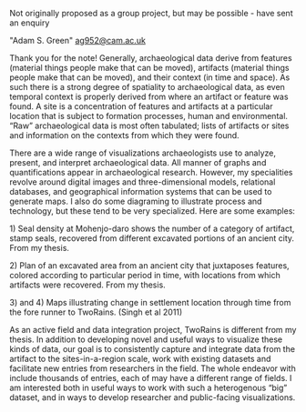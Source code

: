 Not originally proposed as a group project, but may be possible - have
sent an enquiry

"Adam S. Green" <ag952@cam.ac.uk>

Thank you for the note! Generally, archaeological data derive from
features (material things people make that can be moved), artifacts
(material things people make that can be moved), and their context (in
time and space). As such there is a strong degree of spatiality to
archaeological data, as even temporal context is properly derived from
where an artifact or feature was found. A site is a concentration of
features and artifacts at a particular location that is subject to
formation processes, human and environmental. “Raw” archaeological data
is most often tabulated; lists of artifacts or sites and information on
the contexts from which they were found.

There are a wide range of visualizations archaeologists use to analyze,
present, and interpret archaeological data. All manner of graphs and
quantifications appear in archaeological research. However, my
specialities revolve around digital images and three-dimensional models,
relational databases, and geographical information systems that can be
used to generate maps. I also do some diagraming to illustrate process
and technology, but these tend to be very specialized. Here are some
examples:

1\) Seal density at Mohenjo-daro shows the number of a category of
artifact, stamp seals, recovered from different excavated portions of an
ancient city. From my thesis.

2\) Plan of an excavated area from an ancient city that juxtaposes
features, colored according to particular period in time, with locations
from which artifacts were recovered. From my thesis.

3\) and 4) Maps illustrating change in settlement location through time
from the fore runner to TwoRains. (Singh et al 2011)

As an active field and data integration project, TwoRains is different
from my thesis. In addition to developing novel and useful ways to
visualize these kinds of data, our goal is to consistently capture and
integrate data from the artifact to the sites-in-a-region scale, work
with existing datasets and facilitate new entries from researchers in
the field. The whole endeavor with include thousands of entries, each of
may have a different range of fields. I am interested both in useful
ways to work with such a heterogenous “big” dataset, and in ways to
develop researcher and public-facing visualizations.